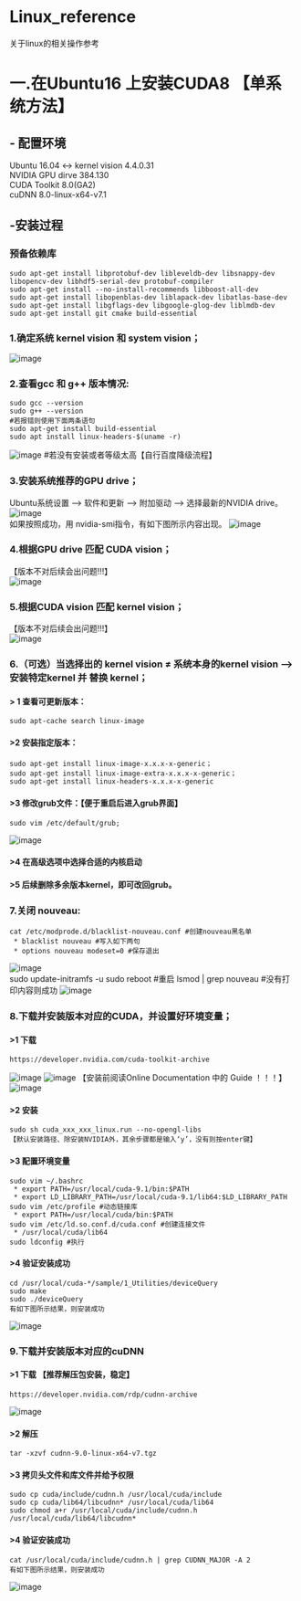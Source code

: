 # Linux_reference
关于linux的相关操作参考

# 一.在Ubuntu16 上安装CUDA8 【单系统方法】

## - 配置环境  
Ubuntu 16.04 <-> kernel vision 4.4.0.31  
NVIDIA GPU dirve 384.130  
CUDA Toolkit 8.0(GA2)  
cuDNN 8.0-linux-x64-v7.1  
  
##  -安装过程  
### 预备依赖库
    sudo apt-get install libprotobuf-dev libleveldb-dev libsnappy-dev libopencv-dev libhdf5-serial-dev protobuf-compiler
    sudo apt-get install --no-install-recommends libboost-all-dev
    sudo apt-get install libopenblas-dev liblapack-dev libatlas-base-dev 
    sudo apt-get install libgflags-dev libgoogle-glog-dev liblmdb-dev
    sudo apt-get install git cmake build-essential
    
### 1.确定系统 kernel vision 和 system vision；  
![image](https://github.com/HouYueJie/Linux_reference/blob/main/CUDA_IMG/1.png)    

### 2.查看gcc 和 g++ 版本情况:  
    sudo gcc --version
    sudo g++ --version
    #若报错则使用下面两条语句 
    sudo apt-get install build-essential 
    sudo apt install linux-headers-$(uname -r)    
   ![image](https://github.com/HouYueJie/Linux_reference/blob/main/CUDA_IMG/2.png)
    #若没有安装或者等级太高【自行百度降级流程】
    
### 3.安装系统推荐的GPU drive；  
  Ubuntu系统设置 --> 软件和更新 --> 附加驱动 --> 选择最新的NVIDIA drive。    
![image](https://github.com/HouYueJie/Linux_reference/blob/main/CUDA_IMG/3.jpg)  
  如果按照成功，用 nvidia-smi指令，有如下图所示内容出现。
![image](https://github.com/HouYueJie/Linux_reference/blob/main/CUDA_IMG/4.png)

### 4.根据GPU drive 匹配 CUDA vision；  
【版本不对后续会出问题!!!】  
 ![image](https://github.com/HouYueJie/Linux_reference/blob/main/CUDA_IMG/5.png)  

### 5.根据CUDA vision 匹配 kernel vision；  
【版本不对后续会出问题!!!】  
 ![image](https://github.com/HouYueJie/Linux_reference/blob/main/CUDA_IMG/6.png)  

  
### 6.（可选）当选择出的 kernel vision ≠ 系统本身的kernel vision  --> 安装特定kernel 并 替换 kernel；  
   #### > 1 查看可更新版本：
    sudo apt-cache search linux-image
    
   #### >2 安装指定版本：  
    sudo apt-get install linux-image-x.x.x-x-generic；  
    sudo apt-get install linux-image-extra-x.x.x-x-generic；   
    sudo apt-get install linux-headers-x.x.x-x-generic   
    
   #### >3 修改grub文件：【便于重启后进入grub界面】  
    sudo vim /etc/default/grub;  
   ![image](https://github.com/HouYueJie/Linux_reference/blob/main/CUDA_IMG/7.png)  
   #### >4 在高级选项中选择合适的内核启动  
   
   #### >5 后续删除多余版本kernel，即可改回grub。

### 7.关闭 nouveau:
    cat /etc/modprode.d/blacklist-nouveau.conf #创建nouveau黑名单
     * blacklist nouveau #写入如下两句 
     * options nouveau modeset=0 #保存退出
   ![image](https://github.com/HouYueJie/Linux_reference/blob/main/CUDA_IMG/8.png)   
    sudo update-initramfs -u
    sudo reboot #重启
    lsmod | grep nouveau #没有打印内容则成功
   ![image](https://github.com/HouYueJie/Linux_reference/blob/main/CUDA_IMG/9.png)  
### 8.下载并安装版本对应的CUDA，并设置好环境变量；  
   #### >1 下载
    https://developer.nvidia.com/cuda-toolkit-archive
   ![image](https://github.com/HouYueJie/Linux_reference/blob/main/CUDA_IMG/10.png)
   ![image](https://github.com/HouYueJie/Linux_reference/blob/main/CUDA_IMG/12.png)
   【安装前阅读Online Documentation 中的 Guide ！！！】  
   ![image](https://github.com/HouYueJie/Linux_reference/blob/main/CUDA_IMG/11.png)
   #### >2 安装
    sudo sh cuda_xxx_xxx_linux.run --no-opengl-libs
    【默认安装路径、除安装NVIDIA外，其余步骤都是输入‘y’，没有则按enter键】
    
   #### >3 配置环境变量
    sudo vim ~/.bashrc
     * export PATH=/usr/local/cuda-9.1/bin:$PATH
     * export LD_LIBRARY_PATH=/usr/local/cuda-9.1/lib64:$LD_LIBRARY_PATH
    sudo vim /etc/profile #动态链接库
     * export PATH=/usr/local/cuda/bin:$PATH
    sudo vim /etc/ld.so.conf.d/cuda.conf #创建连接文件
     * /usr/local/cuda/lib64
    sudo ldconfig #执行
    
   #### >4 验证安装成功
    cd /usr/local/cuda-*/sample/1_Utilities/deviceQuery
    sudo make
    sudo ./deviceQuery
    有如下图所示结果，则安装成功
   ![image](https://github.com/HouYueJie/Linux_reference/blob/main/CUDA_IMG/13.png)
  
### 9.下载并安装版本对应的cuDNN
   #### >1 下载 【推荐解压包安装，稳定】
    https://developer.nvidia.com/rdp/cudnn-archive
   ![image](https://github.com/HouYueJie/Linux_reference/blob/main/CUDA_IMG/14.png)  
    
   #### >2 解压
    tar -xzvf cudnn-9.0-linux-x64-v7.tgz
    
   #### >3 拷贝头文件和库文件并给予权限
    sudo cp cuda/include/cudnn.h /usr/local/cuda/include
    sudo cp cuda/lib64/libcudnn* /usr/local/cuda/lib64
    sudo chmod a+r /usr/local/cuda/include/cudnn.h /usr/local/cuda/lib64/libcudnn*
    
   #### >4 验证安装成功
    cat /usr/local/cuda/include/cudnn.h | grep CUDNN_MAJOR -A 2
    有如下图所示结果，则安装成功
   ![image](https://github.com/HouYueJie/Linux_reference/blob/main/CUDA_IMG/15.png)

